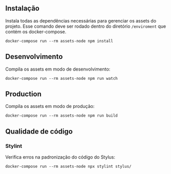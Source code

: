 ## Instalação

Instala todas as dependências necessárias para gerenciar os assets do projeto. Esse comando deve ser rodado dentro do diretório `/enviroment` que contém os docker-compose.

```
docker-compose run --rm assets-node npm install
```

## Desenvolvimento

Compila os assets em modo de desenvolvimento:

```
docker-compose run --rm assets-node npm run watch
```

## Production

Compila os assets em modo de produção:

```
docker-compose run --rm assets-node npm run build
```

## Qualidade de código

### Stylint

Verifica erros na padronização do código do Stylus:

```
docker-compose run --rm assets-node npx stylint stylus/
```
